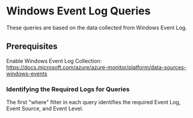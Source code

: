 # Windows Event Log Queries

These queries are based on the data collected from Windows Event Log.

## Prerequisites

Enable Windows Event Log Collection: <https://docs.microsoft.com/azure/azure-monitor/platform/data-sources-windows-events>

### Identifying the Required Logs for Queries

The first "where" filter in each query identifies the required Event Log, Event Source, and Event Level.

